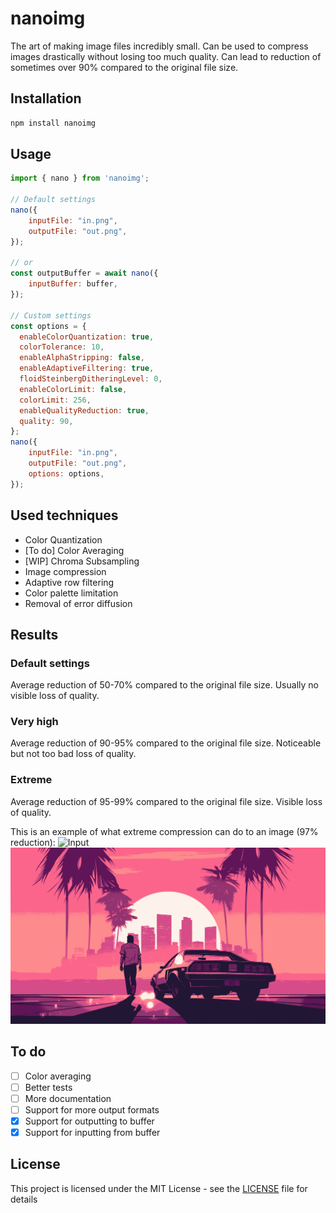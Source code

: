 # nanoimg
The art of making image files incredibly small.
Can be used to compress images drastically without losing too much quality. Can lead to reduction of sometimes over 90% compared to the original file size.

## Installation
```bash
npm install nanoimg
```

## Usage
```javascript
import { nano } from 'nanoimg';

// Default settings
nano({
    inputFile: "in.png",
    outputFile: "out.png",
});

// or
const outputBuffer = await nano({
    inputBuffer: buffer,
});

// Custom settings
const options = {
  enableColorQuantization: true,
  colorTolerance: 10,
  enableAlphaStripping: false,
  enableAdaptiveFiltering: true,
  floidSteinbergDitheringLevel: 0,
  enableColorLimit: false,
  colorLimit: 256,
  enableQualityReduction: true,
  quality: 90,
};
nano({
    inputFile: "in.png",
    outputFile: "out.png",
    options: options,
});
```

## Used techniques
 - Color Quantization
 - [To do] Color Averaging
 - [WIP] Chroma Subsampling
 - Image compression
 - Adaptive row filtering
 - Color palette limitation
 - Removal of error diffusion

## Results

### Default settings
Average reduction of 50-70% compared to the original file size.
Usually no visible loss of quality.

### Very high
Average reduction of 90-95% compared to the original file size.
Noticeable but not too bad loss of quality.

### Extreme
Average reduction of 95-99% compared to the original file size.
Visible loss of quality.

This is an example of what extreme compression can do to an image (97% reduction):
![Input](https://github.com/TheRealFloatDev/nanoimg/blob/master/examples/in.png?raw=true)
![Output](https://github.com/TheRealFloatDev/nanoimg/blob/master/examples/out.png?raw=true)

## To do
 - [ ] Color averaging
 - [ ] Better tests
 - [ ] More documentation
 - [ ] Support for more output formats
 - [x] Support for outputting to buffer
 - [x] Support for inputting from buffer

## License
This project is licensed under the MIT License - see the [LICENSE](LICENSE) file for details